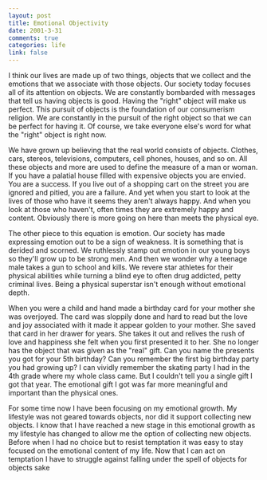 ```yaml
--- 
layout: post
title: Emotional Objectivity
date: 2001-3-31
comments: true
categories: life
link: false
---
```

I think our lives are made up of two things, objects that we collect and the emotions that we associate with those objects. Our society today focuses all of its attention on objects. We are constantly bombarded with messages that tell us having objects is good. Having the "right" object will make us perfect. This pursuit of objects is the foundation of our consumerism religion. We are constantly in the pursuit of the right object so that we can be perfect for having it. Of course, we take everyone else's word for what the "right" object is right now.

We have grown up believing that the real world consists of objects. Clothes, cars, stereos, televisions, computers, cell phones, houses, and so on. All these objects and more are used to define the measure of a man or woman. If you have a palatial house filled with expensive objects you are envied. You are a success. If you live out of a shopping cart on the street you are ignored and pitied, you are a failure. And yet when you start to look at the lives of those who have it seems they aren't always happy. And when you look at those who haven't, often times they are extremely happy and content. Obviously there is more going on here than meets the physical eye.

The other piece to this equation is emotion. Our society has made expressing emotion out to be a sign of weakness. It is something that is derided and scorned. We ruthlessly stamp out emotion in our young boys so they'll grow up to be strong men. And then we wonder why a teenage male takes a gun to school and kills. We revere star athletes for their physical abilities while turning a blind eye to often drug addicted, petty criminal lives. Being a physical superstar isn't enough without emotional depth.

When you were a child and hand made a birthday card for your mother she was overjoyed. The card was sloppily done and hard to read but the love and joy associated with it made it appear golden to your mother. She saved that card in her drawer for years. She takes it out and relives the rush of love and happiness she felt when you first presented it to her. She no longer has the object that was given as the "real" gift. Can you name the presents you got for your 5th birthday? Can you remember the first big birthday party you had growing up? I can vividly remember the skating party I had in the 4th grade where my whole class came. But I couldn't tell you a single gift I got that year. The emotional gift I got was far more meaningful and important than the physical ones.

For some time now I have been focusing on my emotional growth. My lifestyle was not geared towards objects, nor did it support collecting new objects. I know that I have reached a new stage in this emotional growth as my lifestyle has changed to allow me the option of collecting new objects. Before when I had no choice but to resist temptation it was easy to stay focused on the emotional content of my life. Now that I can act on temptation I have to struggle against falling under the spell of objects for objects sake
